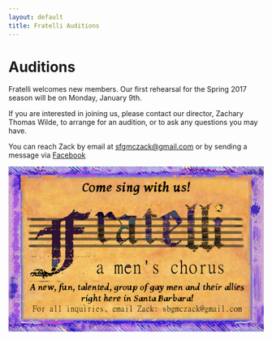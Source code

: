 ```yaml
---
layout: default
title: Fratelli Auditions
---
```


# Auditions

Fratelli welcomes new members.  Our first rehearsal for the Spring 2017 season will be on Monday, January 9th.

If you are interested in joining us, please contact our director, Zachary Thomas Wilde, to arrange for an audition, or to ask any questions you may have.

You can reach Zack by email at [sfgmczack@gmail.com](mailto:sfgmczack@gmail.com) or by sending a message via [Facebook]({{site.facebook.url}})

![Audition Image](/static/images/2017_spring_audition.jpg)